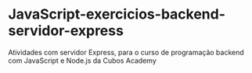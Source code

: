 # JavaScript-exercicios-backend-servidor-express
Atividades com servidor Express, para o curso de programação backend com JavaScript e Node.js da Cubos Academy

